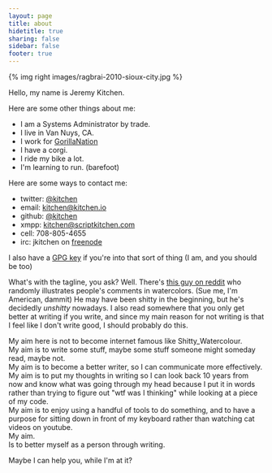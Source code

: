 ```yaml
---
layout: page
title: about
hidetitle: true
sharing: false
sidebar: false
footer: true
---
```


{% img right images/ragbrai-2010-sioux-city.jpg %}

Hello, my name is Jeremy Kitchen.

Here are some other things about me: 

* I am a Systems Administrator by trade.
* I live in Van Nuys, CA.
* I work for [GorillaNation][GorillaNation]
* I have a corgi. <!--- I should probably link to him here -->
* I ride my bike a lot.
* I'm learning to run. (barefoot)

Here are some ways to contact me:

* twitter: [@kitchen][twitter]
* email: [kitchen@kitchen.io][mail]
* github: [@kitchen][github]
* xmpp: [kitchen@scriptkitchen.com][jabber]
* cell: 708-805-4655
* irc: jkitchen on [freenode][freenode]

I also have a [GPG key][gpgkey] if you're into that sort of thing (I am, and you should be too) <!--- I should make up a post about gpg and link to it there -->

What's with the tagline, you ask?
Well.
There's [this guy on reddit][shittywatercolour] who randomly illustrates people's comments in watercolors. (Sue me, I'm American, dammit)
He may have been shitty in the beginning, but he's decidedly *unshitty* nowadays.
I also read somewhere that you only get better at writing if you write, and since my main reason for not writing is that I feel like I don't write good, I should probably do this.

My aim here is not to become internet famous like Shitty\_Watercolour.  
My aim is to write some stuff, maybe some stuff someone might someday read, maybe not.  
My aim is to become a better writer, so I can communicate more effectively.  
My aim is to put my thoughts in writing so I can look back 10 years from now and know what was going through my head because I put it in words rather than trying to figure out "wtf was I thinking" while looking at a piece of my code.  
My aim is to enjoy using a handful of tools to do something, and to have a purpose for sitting down in front of my keyboard rather than watching cat videos on youtube.  
My aim.  
Is to better myself as a person through writing.  

Maybe I can help you, while I'm at it?






[GorillaNation]: http://www.gorillanation.com/ "GorillaNation"
[mail]: mailto:kitchen@kitchen.io "email kitchen@kitchen.io"
[twitter]: https://twitter.com/kitchen "@kitchen on twitter"
[jabber]: xmpp://kitchen@scriptkitchen.com/
[gpgkey]: /text/6300CC3D.asc "GPG Key Id: 6300CC3D Jeremy Kitchen"
[github]: https://github.com/kitchen "@kitchen on github"
[freenode]: http://freenode.net "freenode irc network"
[shittywatercolour]: http://www.reddit.com/user/shitty_watercolour "Shitty_Watercolour on reddit"

